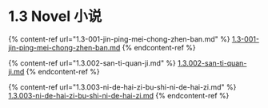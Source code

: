 # 1.3 Novel 小说

{% content-ref url="1.3-001-jin-ping-mei-chong-zhen-ban.md" %}
[1.3-001-jin-ping-mei-chong-zhen-ban.md](1.3-001-jin-ping-mei-chong-zhen-ban.md)
{% endcontent-ref %}

{% content-ref url="1.3.002-san-ti-quan-ji.md" %}
[1.3.002-san-ti-quan-ji.md](1.3.002-san-ti-quan-ji.md)
{% endcontent-ref %}

{% content-ref url="1.3.003-ni-de-hai-zi-bu-shi-ni-de-hai-zi.md" %}
[1.3.003-ni-de-hai-zi-bu-shi-ni-de-hai-zi.md](1.3.003-ni-de-hai-zi-bu-shi-ni-de-hai-zi.md)
{% endcontent-ref %}
